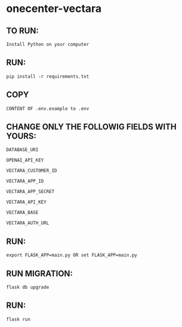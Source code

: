 # onecenter-vectara
## TO RUN:

``Install Python on your computer``
## RUN: 
`pip install -r requirements.txt`

## COPY 
``CONTENT OF .env.example to .env``

## CHANGE ONLY THE FOLLOWIG FIELDS WITH YOURS:
``DATABASE_URI``

``OPENAI_API_KEY``

``VECTARA_CUSTOMER_ID``

``VECTARA_APP_ID``

``VECTARA_APP_SECRET``

``VECTARA_API_KEY``

``VECTARA_BASE``

``VECTARA_AUTH_URL``

## RUN: 
`export FLASK_APP=main.py OR set FLASK_APP=main.py`
## RUN MIGRATION: 
`flask db upgrade`
## RUN: 
`flask run`
